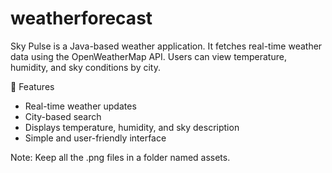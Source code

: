 # weatherforecast
Sky Pulse is a Java-based weather application. It fetches real-time weather data using the OpenWeatherMap API. Users can view temperature, humidity, and sky conditions by city.

🚀 Features
- Real-time weather updates
- City-based search
- Displays temperature, humidity, and sky description
- Simple and user-friendly interface

Note: Keep all the .png files in a folder named assets.
